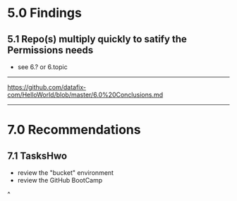 # 5.0 Findings

## 5.1 Repo(s) multiply quickly to satify the Permissions needs
* see 6.? or 6.topic

<hr>

https://github.com/datafix-com/HelloWorld/blob/master/6.0%20Conclusions.md

<hr>

# 7.0 Recommendations
## 7.1 TasksHwo
* review the "bucket" environment
* review the GitHub BootCamp

^
